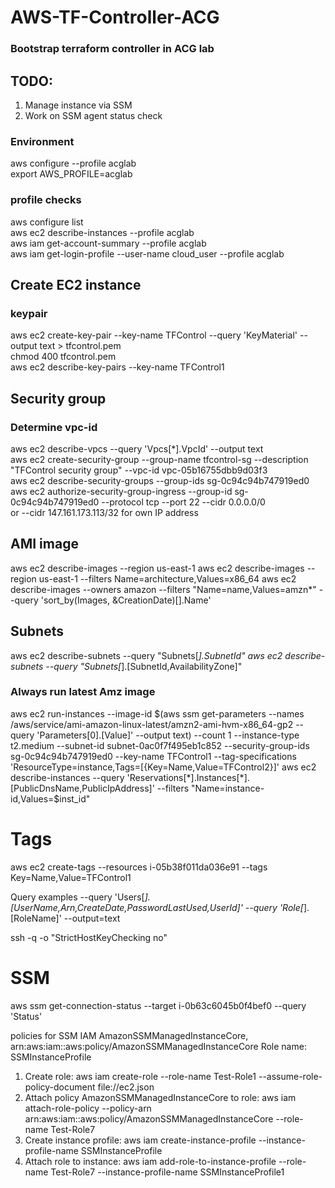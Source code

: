# AWS-TF-Controller-ACG
### Bootstrap terraform controller in ACG lab
## TODO:
1. Manage instance via SSM
2. Work on SSM agent status check 

### Environment
aws configure --profile acglab  
export AWS_PROFILE=acglab
### profile checks
aws configure list  
aws ec2 describe-instances --profile acglab  
aws iam get-account-summary --profile acglab  
aws iam get-login-profile --user-name cloud_user --profile acglab  
## Create EC2 instance
### keypair
aws ec2 create-key-pair --key-name TFControl --query 'KeyMaterial' --output text > tfcontrol.pem  
chmod 400 tfcontrol.pem  
aws ec2 describe-key-pairs --key-name TFControl1  
## Security group
### Determine vpc-id
aws ec2 describe-vpcs --query 'Vpcs[*].VpcId' --output text  
aws ec2 create-security-group --group-name tfcontrol-sg --description "TFControl security group" --vpc-id vpc-05b16755dbb9d03f3  
aws ec2 describe-security-groups --group-ids sg-0c94c94b747919ed0  
aws ec2 authorize-security-group-ingress --group-id sg-0c94c94b747919ed0 --protocol tcp --port 22 --cidr 0.0.0.0/0   
or --cidr 147.161.173.113/32 for own IP address

## AMI image
aws ec2 describe-images --region us-east-1 
aws ec2 describe-images --region us-east-1 --filters Name=architecture,Values=x86_64
aws ec2 describe-images --owners amazon --filters "Name=name,Values=amzn*" --query 'sort_by(Images, &CreationDate)[].Name'
## Subnets
aws ec2 describe-subnets --query "Subnets[*].SubnetId"
aws ec2 describe-subnets --query "Subnets[*].[SubnetId,AvailabilityZone]"

### Always run latest Amz image
aws ec2 run-instances --image-id $(aws ssm get-parameters --names /aws/service/ami-amazon-linux-latest/amzn2-ami-hvm-x86_64-gp2 --query 'Parameters[0].[Value]' --output text) --count 1 --instance-type t2.medium --subnet-id subnet-0ac0f7f495eb1c852 --security-group-ids sg-0c94c94b747919ed0 --key-name TFControl1 --tag-specifications 'ResourceType=instance,Tags=[{Key=Name,Value=TFControl2}]'
aws ec2 describe-instances --query 'Reservations[*].Instances[*].[PublicDnsName,PublicIpAddress]' --filters "Name=instance-id,Values=$inst_id"

# Tags
aws ec2 create-tags --resources i-05b38f011da036e91 --tags Key=Name,Value=TFControl1

Query examples
 --query 'Users[*].[UserName,Arn,CreateDate,PasswordLastUsed,UserId]'
 --query 'Role[*].[RoleName]' --output=text

ssh -q -o "StrictHostKeyChecking no"

# SSM
aws ssm get-connection-status --target i-0b63c6045b0f4bef0 --query 'Status'

policies for SSM IAM
AmazonSSMManagedInstanceCore, arn:aws:iam::aws:policy/AmazonSSMManagedInstanceCore
Role name: SSMInstanceProfile

1. Create role: aws iam create-role --role-name Test-Role1 --assume-role-policy-document file://ec2.json
2. Attach policy AmazonSSMManagedInstanceCore to role: aws iam attach-role-policy --policy-arn arn:aws:iam::aws:policy/AmazonSSMManagedInstanceCore --role-name Test-Role7
3. Create instance profile: aws iam create-instance-profile --instance-profile-name SSMInstanceProfile
4. Attach role to instance: aws iam add-role-to-instance-profile --role-name Test-Role7 --instance-profile-name SSMInstanceProfile1
